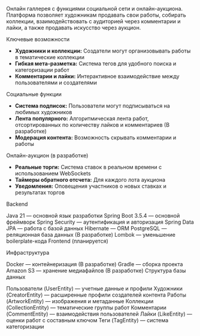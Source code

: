 Онлайн галлерея с функциями социальной сети и онлайн-аукциона. Платформа позволяет художникам продавать свои работы, собирать коллекции, взаимодействовать с аудиторией через комментарии и лайки, а также продавать искусство через аукцион.

Ключевые возможности

- **Художники и коллекции:** Создатели могут организовывать работы в тематические коллекции
- **Гибкая мета-разметка:** Система тегов для удобного поиска и категоризации работ
- **Комментарии и лайки:** Интерактивное взаимодействие между пользователями и создателями

Социальные функции

- **Система подписок:** Пользователи могут подписываться на любимых художников
- **Лента популярного:** Алгоритмическая лента работ, отсортированных по количеству лайков и комментариев (В разработке)
- **Модерация контента:** Возможность скрывать комментарии и работы

Онлайн-аукцион (в разработке)

- **Реальные торги:** Система ставок в реальном времени с использованием WebSockets
- **Таймеры обратного отсчета:** Для каждого лота аукциона
- **Уведомления:** Оповещения участников о новых ставках и результатах торгов

Backend

Java 21 — основной язык разработки
Spring Boot 3.5.4 — основной фреймворк
Spring Security — аутентификация и авторизация
Spring Data JPA — работа с базой данных
Hibernate — ORM
PostgreSQL — реляционная база данных (В разработке)
Lombok — уменьшение boilerplate-кода
Frontend (планируется)

Инфраструктура

Docker — контейнеризация (В разработке)
Gradle — сборка проекта
Amazon S3 — хранение медиафайлов (В разработке)
Структура базы данных

Пользователи (UserEntity) — учетные данные и профили
Художники (CreatorEntity) — расширенные профили создателей контента
Работы (ArtworkEntity) — изображения и метаданные
Коллекции (CollectionEntity) — тематические группы работ
Комментарии (CommentEntity) — взаимодействия пользователей
Лайки (LikeEntity) — оценки работ с составным ключом
Теги (TagEntity) — система категоризации
